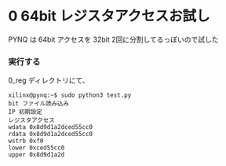 # 0 64bit レジスタアクセスお試し

PYNQ は 64bit アクセスを 32bit 2回に分割してるっぽいので試した 

### 実行する

0_reg ディレクトリにて、

```
xilinx@pynq:~$ sudo python3 test.py
bit ファイル読み込み
IP 初期設定
レジスタアクセス
wdata 0x8d9d1a2dced55cc0
rdata 0x8d9d1a2dced55cc0
wstrb 0xf0
lower 0xced55cc0
upper 0x8d9d1a2d
```

